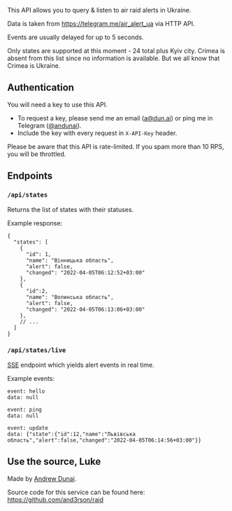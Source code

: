 This API allows you to query & listen to air raid alerts in Ukraine.

Data is taken from <https://telegram.me/air_alert_ua> via HTTP API.

Events are usually delayed for up to 5 seconds.

Only states are supported at this moment - 24 total plus Kyiv city. Crimea is absent from this list since no information is available. But we all know that Crimea is Ukraine.

## Authentication

You will need a key to use this API.

  - To request a key, please send me an email (<a@dun.ai>) or ping me in Telegram ([\@andunai](https://t.me/andunai)).
  - Include the key with every request in `X-API-Key` header.

Please be aware that this API is rate-limited. If you spam more than 10 RPS, you will be throttled.

## Endpoints

### `/api/states`

Returns the list of states with their statuses.

Example response:

```
{
  "states": [
	{
	  "id": 1,
	  "name": "Вінницька область",
	  "alert": false,
	  "changed": "2022-04-05T06:12:52+03:00"
	},
	{
	  "id":2,
	  "name": "Волинська область",
	  "alert": false,
	  "changed": "2022-04-05T06:13:06+03:00"
	},
	// ...
  ]
}
```

### `/api/states/live`

[SSE](https://developer.mozilla.org/en-US/docs/Web/API/Server-sent_events/Using_server-sent_events) endpoint which yields alert events in real time.

Example events:

```
event: hello
data: null

event: ping
data: null

event: update
data: {"state":{"id":12,"name":"Львівська область","alert":false,"changed":"2022-04-05T06:14:56+03:00"}}
```

## Use the source, Luke

Made by [Andrew Dunai](https://github.com/and3rson).

Source code for this service can be found here: <https://github.com/and3rson/raid>
